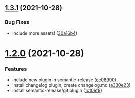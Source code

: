 ## [1.3.1](https://github.com/LeoCantThinkOfAName/test-auto-release/compare/v1.3.0...v1.3.1) (2021-10-28)


### Bug Fixes

* include more assets! ([30a16b4](https://github.com/LeoCantThinkOfAName/test-auto-release/commit/30a16b4d589bfd2550f6ab1e4d3d3a45a638650a))

# [1.2.0](https://github.com/LeoCantThinkOfAName/test-auto-release/compare/v1.1.1...v1.2.0) (2021-10-28)


### Features

* include new plugin in semantic-release ([ce08990](https://github.com/LeoCantThinkOfAName/test-auto-release/commit/ce08990cef21fc00d52ffb7b0c78d6ed8c6b8ac3))
* install changelog plugin, create changelog.md ([a330e23](https://github.com/LeoCantThinkOfAName/test-auto-release/commit/a330e23c2b4536f367bf911155608966b0d968a4))
* install semantic-release/git plugin ([1c10ef8](https://github.com/LeoCantThinkOfAName/test-auto-release/commit/1c10ef8153eeeb8b30efb38048d9ee50beb1637e))
